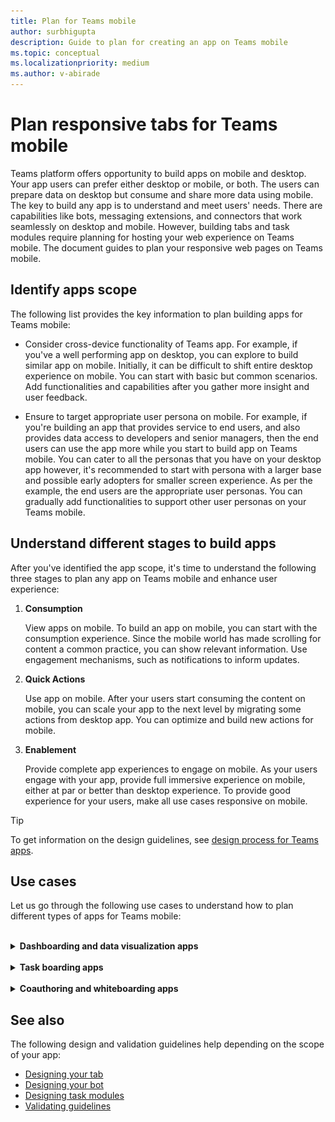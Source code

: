 ```yaml
---
title: Plan for Teams mobile
author: surbhigupta
description: Guide to plan for creating an app on Teams mobile 
ms.topic: conceptual
ms.localizationpriority: medium
ms.author: v-abirade
---
```

# Plan responsive tabs for Teams mobile

 Teams platform offers opportunity to build apps on mobile and desktop. Your app users can prefer either desktop or mobile, or both. The users can prepare data on desktop but consume and share more data using mobile. The key to build any app is to understand and meet users' needs. There are capabilities like bots, messaging extensions, and connectors that work seamlessly on desktop and mobile. However, building tabs and task modules require planning for hosting your web experience on Teams mobile. The document guides to plan your responsive web pages on Teams mobile.

## Identify apps scope

The following list provides the key information to plan building apps for Teams mobile:

* Consider cross-device functionality of Teams app. For example, if you've a well performing app on desktop, you can explore to build similar app on mobile. Initially, it can be difficult to shift entire desktop experience on mobile. You can start with basic but common scenarios. Add functionalities and capabilities after you gather more insight and user feedback.

* Ensure to target appropriate user persona on mobile. For example, if you're building an app that provides service to end users, and also provides data access to developers and senior managers, then the end users can use the app more while you start to build app on Teams mobile. You can cater to all the personas that you have on your desktop app however, it's recommended to start with persona with a larger base and possible early adopters for smaller screen experience. As per the example, the end users are the appropriate user personas. You can gradually add functionalities to support other user personas on your Teams mobile. 

## Understand different stages to build apps

After you've identified the app scope, it's time to understand the following three stages to plan any app on Teams mobile and enhance user experience:

1. **Consumption**

   View apps on mobile. To build an app on mobile, you can start with the consumption experience. Since the mobile world has made scrolling for content a common practice, you can show relevant information. Use engagement mechanisms, such as notifications to inform updates.

2. **Quick Actions**

   Use app on mobile. After your users start consuming the content on mobile, you can scale your app to the next level by migrating some actions from desktop app. You can optimize and build new actions for mobile.

3. **Enablement**

   Provide complete app experiences to engage on mobile. As your users engage with your app, provide full immersive experience on mobile, either at par or better than desktop experience. To provide good experience for your users, make all use cases responsive on mobile.

> [!TIP]
> To get information on the design guidelines, see [design process for Teams apps](design-teams-app-process.md).

## Use cases

Let us go through the following use cases to understand how to plan different types of apps for Teams mobile:

<br>

<details>

<summary><b>Dashboarding and data visualization apps</b></summary>

You can understand how to plan responsive tabs for dashboarding and data visualization apps on Teams mobile platform.

**Consumption**

In the first stage, you can implement the most basic consumption experience, to view data. The purpose of any app in the domain is to show data in the form of visualizations. In your app, you can show recently viewed visualizations on desktop, or list of all authorized charts for the users. After creating dashboards on desktop, users can access the information using mobile. You can show a detailed view of any chart selected by user as an expanded view in your tabs or by using task modules.

You can show the following information: 

* Dashboards and summaries
* Data visuals, maps, and infographics
* Charts, graphs, and tables 

![Dashboarding and data visualization apps consumption](../../assets/images/app-fundamentals/dashboarding-and-data-visualization-apps-consumption.png)

**Quick actions**

In the second stage, the users can work on the existing charts and visuals from desktop experience. You can introduce the following actions:

* Search content
* Filter data
* Create bookmarks

![Dashboarding and data visualization apps quick actions](../../assets/images/app-fundamentals/dashboarding-and-data-visualization-apps-quick-actions.png)

**Enablement**

In the third stage, enable users to create content such as, charts and graphics from scratch. Ensure to introduce all the capabilities in your app for mobile. For example, you can use task modules to help access specific data items with detailed view.

You can provide following access to users:
* Modify title and description
* Insert data items to create visualizations
* Share visualizations in a channel or group chat

![Dashboarding and data visualization apps enablement](../../assets/images/app-fundamentals/dashboarding-and-data-visualization-apps-enablement.png)


<br>

</details>

<br>

<details>

<summary><b>Task boarding apps</b></summary>

You can understand how to plan responsive tabs for task boarding apps on Teams mobile platform.

**Consumption**

In the first stage, your app can show the list of tasks to the user in a vertical stack. If there are multiple categories of tasks, such as **Proposed**, **Active**, and **Closed** then provide filters for showing grouped tasks or as headers to see the grouped tasks.

![Task boarding apps consumption](../../assets/images/app-fundamentals/taskboarding-apps-consumption.png)

**Quick actions**

In the second stage, you can provide the following app access to users:
* Create tasks or items with the mandatory fields to reduce cognitive load of the users
* Change the board type or view
* Review tasks by expanding the view
* Use task modules to see detailed view
* Move the tasks into different categories 
* Share relevant tasks in chats and channels through emails and activity feed

![Task boarding apps quick actions](../../assets/images/app-fundamentals/taskboarding-apps-quick-actions.png)

**Enablement**

In the third stage, you can enable users' experience with the following activities:
* Add new projects and boards
* Add and modify different categories, such as **Proposed**, **Active**, and **Closed**
* Configure the tasks for comments, attachments, and other complex features

![Task boarding apps enablement](../../assets/images/app-fundamentals/taskboarding-apps-enablement.png)
<br>

</details>

<br>

<details>

<summary><b>Coauthoring and whiteboarding apps</b></summary>

You can understand how to plan responsive tabs for coauthoring and whiteboarding apps on Teams mobile platform.

**Consumption**

In the first stage, you can consider desktop experience to show the content and assets in your app.  You can show the following functions:

* Comments or feedback
* Zoom in or out
* Current stage or progress of a pending document

![Coauthoring and whiteboarding apps consumption](../../assets/images/app-fundamentals/coauthoring-and-whiteboarding-apps-consumption.png)

**Quick Actions**

In the second stage, you can introduce the following actions:

* Create new board for collaboration or new documents for signing
* Share boards internally and also with guests
* Configure admin permissions

> [!TIP]
> You expose actions, which can be shown easily on the small screens.

![Coauthoring and whiteboarding apps quick actions](../../assets/images/app-fundamentals/coauthoring-and-whiteboarding-apps-quick-actions.png)

**Enablement**

In the third stage, provide complete experience to your users. You can enable users' experience with the following activities:

* Adding text, shapes, and quick notes
* Navigate around content
* Add layers and filters
* Delete, undo, and redo operations
* Access camera and microphone using JS SDK APIs. For more information on device capabilities, see [device capabilities overview](../device-capabilities/device-capabilities-overview.md).

![Coauthoring and whiteboarding apps enablement](../../assets/images/app-fundamentals/coauthoring-and-whiteboarding-apps-enablement.png)

<br>

</details>

## See also

The following design and validation guidelines help depending on the scope of your app:

* [Designing your tab](../../tabs/design/tabs.md)
* [Designing your bot](../../bots/design/bots.md)
* [Designing task modules](../..//task-modules-and-cards/task-modules/design-teams-task-modules.md)
* [Validating guidelines](../deploy-and-publish/appsource/prepare/teams-store-validation-guidelines.md)

